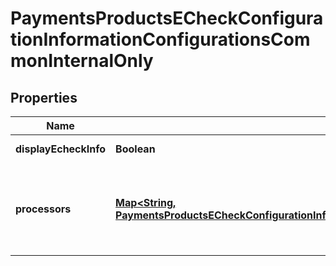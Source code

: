 
# PaymentsProductsECheckConfigurationInformationConfigurationsCommonInternalOnly

## Properties
Name | Type | Description | Notes
------------ | ------------- | ------------- | -------------
**displayEcheckInfo** | **Boolean** | *NEW* Used by EBC UI always set to true |  [optional]
**processors** | [**Map&lt;String, PaymentsProductsECheckConfigurationInformationConfigurationsCommonInternalOnlyProcessors&gt;**](PaymentsProductsECheckConfigurationInformationConfigurationsCommonInternalOnlyProcessors.md) | *NEW* Payment Processing connection used to support eCheck, aka ACH, payment methods. Example * \&quot;bofaach\&quot; * \&quot;wellsfargoach\&quot;  |  [optional]



